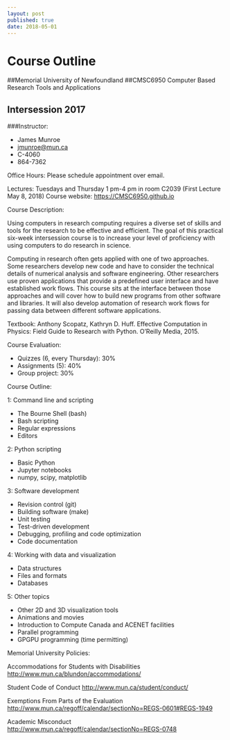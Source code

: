 ```yaml
---
layout: post
published: true
date: 2018-05-01
---
```


# Course Outline

##Memorial University of Newfoundland
##CMSC6950  Computer Based Research Tools and Applications
## Intersession 2017

###Instructor:
- James Munroe
- jmunroe@mun.ca
- C-4060
- 864-7362

Office Hours: Please schedule appointment over email.

Lectures: Tuesdays and Thursday 1 pm-4 pm in room C2039 (First Lecture May 8, 2018)
Course website: https://CMSC6950.github.io

Course Description:

Using computers in research computing requires a diverse set of skills and tools for the research to be effective and efficient.  The goal of this practical six-week intersession course is to increase your level of proficiency with using computers to do research in science.  

Computing in research often gets applied with one of two approaches.  Some researchers develop new code and have to consider the technical details of numerical analysis and software engineering.  Other researchers use proven applications that provide a predefined user interface and have established work flows.  This course sits at the interface between those approaches and will cover how to build new programs from other software and libraries.  It will also develop automation of research work flows for passing data between different software applications.

Textbook:  Anthony Scopatz, Kathryn D. Huff.  Effective Computation in Physics: Field Guide to Research with Python. O’Reilly Media, 2015.

Course Evaluation:

- Quizzes (6, every Thursday): 30%
- Assignments (5):  40%
- Group project:     30%

Course Outline:

1: Command line and scripting
- The Bourne Shell (bash)
- Bash scripting
- Regular expressions
- Editors

2: Python scripting
- Basic Python
- Jupyter notebooks
- numpy, scipy, matplotlib

3: Software development
- Revision control (git)
- Building software (make)
- Unit testing
- Test-driven development
- Debugging, profiling and code optimization
- Code documentation

4: Working with data and visualization
- Data structures
- Files and formats
- Databases

5:  Other topics
- Other 2D and 3D visualization tools
- Animations and movies 
- Introduction to Compute Canada and ACENET facilities
- Parallel programming
- GPGPU programming (time permitting)

Memorial University Policies:

Accommodations for Students with Disabilities http://www.mun.ca/blundon/accommodations/

Student Code of Conduct http://www.mun.ca/student/conduct/

Exemptions From Parts of the Evaluation
http://www.mun.ca/regoff/calendar/sectionNo=REGS-0601#REGS-1949

Academic Misconduct http://www.mun.ca/regoff/calendar/sectionNo=REGS-0748

